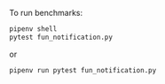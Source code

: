 To run benchmarks:

```bash
pipenv shell
pytest fun_notification.py
```

or

```bash
pipenv run pytest fun_notification.py
```
